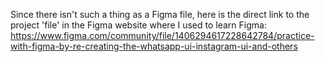 Since there isn't such a thing as a Figma file, here is the direct link to the project 'file' in the Figma website where I used to learn Figma:
https://www.figma.com/community/file/1406294617228642784/practice-with-figma-by-re-creating-the-whatsapp-ui-instagram-ui-and-others 
